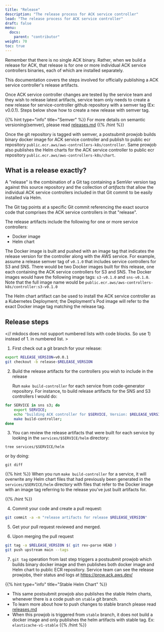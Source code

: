 ```yaml
---
title: "Release"
description: "The release process for ACK service controller"
lead: "The release process for ACK service controller"
draft: false
menu: 
  docs:
    parent: "contributor"
weight: 70
toc: true
---
```


Remember that there is no single ACK binary. Rather, when we build a release
for ACK, that release is for one or more individual ACK service controllers
binaries, each of which are installed separately.

This documentation covers the steps involved for officially publishing
a ACK service controller's release artifacts.

Once ACK service controller changes are tested by the service team and they wish to
release latest artifacts, service team only needs to create a new release for service-controller
github repository with a semver tag (Ex: v0.0.1). 
Steps below show how to create a new release with semver tag.

{{% hint type="info" title="Semver" %}}
For more details on semantic versioning(semver), please read [releases.md](https://aws-controllers-k8s.github.io/community/releases/) 
{{% /hint %}}

Once the git repository is tagged with semver, a postsubmit prowjob builds binary 
docker image for ACK service controller and publish to public ecr repository `public.ecr.aws/aws-controllers-k8s/controller`.
Same prowjob also publishes the Helm charts for the ACK service controller to
public ecr repository `public.ecr.aws/aws-controllers-k8s/chart`.

## What is a release exactly?

A "release" is the combination of a Git tag containing a SemVer version tag
against this source repository and the collection of *artifacts* that allow the
individual ACK service controllers included in that Git commit to be easily
installed via Helm.

The Git tag points at a specific Git commit referencing the exact source code
that comprises the ACK service controllers in that "release".

The release artifacts include the following for one or more service
controllers:

* Docker image
* Helm chart

The Docker image is built and pushed with an image tag that indicates the
release version for the controller along with the AWS service. For example,
assume a release semver tag of `v0.1.0` that includes service controllers for
S3 and SNS. There would be two Docker images built for this release, one each
containing the ACK service controllers for S3 and SNS. The Docker images would
have the following image tags: `s3-v0.1.0` and `sns-v0.1.0`. Note
that the full image name would be
`public.ecr.aws/aws-controllers-k8s/controller:s3-v0.1.0`

The Helm chart artifact can be used to install the ACK service controller as a
Kubernetes Deployment; the Deployment's Pod image will refer to the exact
Docker image tag matching the release tag.

## Release steps
<// mkdocs does not support numbered lists with code blocks. So use 1) instead of 1. in numbered list. >
1) First check out a git branch for your release:
```bash
export RELEASE_VERSION=v0.0.1
git checkout -b release-$RELEASE_VERSION
```

2) Build the release artifacts for the controllers you wish to include in the
   release

   Run `make build-controller` for each service from code-generator repository.
    For instance, to build release artifacts for the SNS and S3 controllers I
    would do:

```bash
for SERVICE in sns s3; do
    export SERVICE;
    echo "building ACK controller for $SERVICE, Version: $RELEASE_VERSION"
    make build-controller;
done
```

3) You can review the release artifacts that were built for each service by looking in the `services/$SERVICE/helm`
directory:

`tree services/$SERVICE/helm`

or by doing:

`git diff`

{{% hint %}}
When you run `make build-controller` for a service, it will overwrite any
Helm chart files that had previously been generated in the `services/$SERVICE/helm`
directory with files that refer to the Docker image with an image tag
referring to the release you've just built artifacts for.

{{% /hint %}}
   
4) Commit your code and create a pull request:
```bash
git commit -a -m "release artifacts for release $RELEASE_VERSION"
```

5) Get your pull request reviewed and merged.

6) Upon merging the pull request
```bash
git tag -a $RELEASE_VERSION $( git rev-parse HEAD )
git push upstream main --tags
```

7) `git tag` operation from last step triggers a postsubmit prowjob which builds binary docker image and then publishes
both docker image and Helm chart to public ECR repository.
Service team can see the release prowjobs, their status and logs at https://prow.ack.aws.dev/

{{% hint type="info" title="Stable Helm Chart" %}}
* This same postsubmit prowjob also publishes the stable Helm charts, whenever there is a code push on `stable` git 
branch.
* To learn more about how to push changes to stable branch please read [releases.md](https://aws-controllers-k8s.github.io/community/releases/)
* When this prowjob is triggered from `stable` branch, it does not build a docker image and only publishes the helm 
artifacts with stable tag. Ex: `elasticache-v1-stable`
{{% /hint %}}
